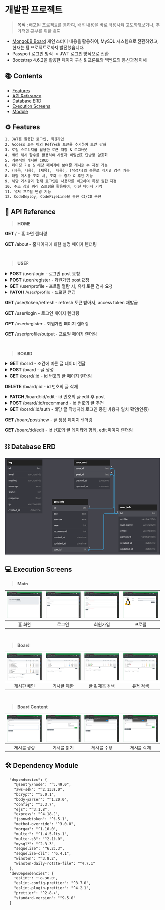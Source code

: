 # 개발판 프로젝트

>**목적** : 배포된 프로젝트를 통하여, 배운 내용을 바로 적용시켜 고도화해보거나, 추가적인 공부를 위한 용도

- [MongoDB Board](https://github.com/SoN-B/Node.JS-Board) 개인 스터디 내용을 활용하여, MySQL 시스템으로 전환하였고, 현재는 팀 프로젝트로까지 발전했습니다.
- Passport 로그인 방식 -> JWT 로그인 방식으로 전환
- Bootstrap 4.6.2을 활용한 페이지 구성 & 프론트와 백엔드의 통신과정 이해

## 📚 Contents

- [Features](#-Features)
- [API Reference](#-API-Reference)
- [Database ERD](#-Database-ERD)
- [Execution Screens](#-Execution-Screens)
- [Module](#-Dependency-Module)

## ⚙ Features

    1. JWT를 활용한 로그인, 회원가입
    2. Access 토큰 이외 Refresh 토큰을 추가하여 보안 강화
    3. 로컬 스토리지를 활용한 토큰 저장 & 로그아웃
    4. MD5 해시 함수를 활용하여 사용자 비밀번호 단방향 암호화
    5. 기본적인 게시판 CRUD
    6. 페이징 기능 & 해당 페이지에 보여줄 게시글 수 지정 가능
    7. (제목, 내용), (제목), (내용), (작성자)의 종류로 게시글 검색 가능
    8. 해당 게시글 조회 시, 조회 수 증가 & 추천 기능
    9. 해당 게시글과 현재 로그인된 사용자를 비교하여 특정 권한 지정
    10. 주소 상의 쿼리 스트링을 활용하여, 이전 페이지 기억
    11. 유저 프로필 변경 기능
    12. CodeDeploy, CodePipeLine을 통한 CI/CD 구현

## 📝 API Reference

>**HOME**

**GET** / - 홈 화면 렌더링

**GET** /about - 홈페이지에 대한 설명 페이지 렌더링

<br>

>**USER**

<details>

<summary><b>POST</b> /user/login - 로그인 post 요청</summary>

* [프론트](./FrontEnd/public/js/user/login.js)

  * 이메일 & 비밀번호 유효성 검사 & 전달

  * 정상 응답받을 시, 로컬 스토리지에 해당 Access & Refresh 토큰 저장하고 홈 화면으로 이동

* [백엔드](./BackEnd/src/controllers/user.js)

  * 요청받은 이메일로 유저를 검색하고, 비밀번호 복호화 후 동일하면 Access & Refresh 토큰 리턴

</details>

<details>

<summary><b>POST</b> /user/register - 회원가입 post 요청</summary>

* [프론트](./FrontEnd/public/js/user/register.js)

  * 유저명 & 이메일 & 비밀번호 유효성 검사

  * 유저명 & 이메일 & 비밀번호 전달

  * 응답받은 코드가 200일시, 로그인 화면 이동

  * 응답받은 코드가 200이 아닐 시, 에러 메시지 화면 출력

* [백엔드](./BackEnd/src/controllers/user.js)

  * 요청받은 유저명 & 이메일 & 비밀번호 유효성 검사

  * 유저명 & 이메일 중복체크

  * 이상 없을 시, 비밀번호 암호화 후 성공 코드 200 반환

</details>

<details>

<summary><b>GET</b> /user/profile - 프로필 열람 시, 유저 토큰 검사 요청</summary>

* [프론트](./FrontEnd/public/js/index.js)

  * 화면상 프로필 클릭 시, 로컬스토리지안의 Access 토큰 전달

  * 응답받은 코드가 200일시, 유저정보를 파라미터로 파싱 하여, 해당 주소로 이동

  * 응답받은 코드가 419일시, Refresh 토큰으로 Access 토큰 재발급 요청. 그 후, 재발급 받은 Access 토큰 저장

  * 응답받은 코드가 이외의 것일 시, 재로그인을 위한 로그인 페이지로 이동

* [백엔드](./BackEnd/src/controllers/user.js)

  * 받은 토큰 검사 후, 해당 토큰에 대한 유저정보 전달

</details>

<details>

<summary><b>PATCH</b> /user/profile - 프로필 편집</summary>

* [프론트](./FrontEnd/public/js/user/profile.js)

  * 유저명 & 이메일 유효성 검사

  * 유저명 & 이메일 & 프로필 사진 전달

  * 응답받은 코드가 200일시, 유저에 대한 정보를 화면에 출력

  * 응답받은 코드가 400일시, 에러 메시지 화면 출력하고 프로필 페이지 새로고침

* [백엔드](./BackEnd/src/controllers/user.js)

  * 이미지 파일이 10MB 이상일 시, 에러 메시지 반환.

  * 이미지 파일이 아닌 경우, 에러 메시지 반환.

  * 아무것도 변경하지 않았을 시, "Profile no change" 반환.

  * 유저명 & 이메일 중복체크

  * 그 이외의 경우, 유저정보 업데이트 후, 성공 코드 200 반환

</details>

**GET** /user/token/refresh - refresh 토큰 받아서, access token 재발급

**GET** /user/login - 로그인 페이지 렌더링

**GET** /user/register - 회원가입 페이지 렌더링

**GET** /user/profile/output - 프로필 페이지 렌더링

<br>

>**BOARD**

<details>

<summary><b>GET</b> /board - 조건에 따른 글 데이터 전달</summary>

* [프론트](./FrontEnd/views/post/index.ejs)

  * 위 메뉴 'Board'를 클릭 시, /board API 호출

  * 글 ID, 제목, 조회 수, 작성자, 작성 시간 등을 표시할 수 있다.

  * 글의 (제목, 글),(제목),(글),(작성자)로 게시글을 검색할 수 있다.

  * 페이지가 존재하고, 페이지당 표시될 게시글의 수를 정할 수 있다.

  * New 버튼 클릭 시, 브라우저 내 로컬 스토리지에서 토큰 검사 (토큰이 없을 시, 로그인 화면으로 이동)

* [백엔드](./BackEnd/src/controllers/board.js)

  * 프론트로부터 page, limit, Search 종류 등을 전달받아, 해당 조건에 맞는 게시글로 응답

  * page 값이 1000 이상일 시, 에러 메시지 반환

  * page 값이 1000미만이고, 최대 페이지를 넘는 경우, 최대 페이지로 반환

  * limit 값이 5, 10, 20 이외의 값일 시, 에러 메시지 반환

</details>

<details>

<summary><b>POST</b> /board - 글 생성</summary>

* [프론트](./FrontEnd/public/js/post/create.js)

  * 제목 & 글 유효성 검사

  * 작성하고자 하는 제목과, 글을 입력 후 Access 토큰과 함께, 해당 데이터 전달

  * 글 전달 후, 419코드를 응답받게 되면, Refresh 토큰으로 Access 재발급 요청

  * 그 이외의 코드는 로그인 화면 이동

* [백엔드](./BackEnd/src/controllers/board.js)

  * 프론트쪽에서부터 전달받은 토큰 검사 후, 해당 데이터로 글 생성

</details>

<details>

<summary><b>GET</b> /board/:id - id 번호의 글 페이지 렌더링</summary>

* [프론트](./FrontEnd/views/post/index.ejs)

  * /board 페이지에서 해당 글을 클릭 시, 현재 페이지 & 검색어 등을 기억하며, /board/:id API 호출

  * 그 후, 페이지에서 항상 작성된 글과 현재 로그인한 사용자와 매칭하여 작성자가 맞는다면, [Back] 버튼 이 외 [Edit], [Delete] 버튼 노출

  * [Back] & [Edit] -> 현재 페이지 & 검색어 등을 기억, [Delete] 버튼 작동 시, 1페이지로 이동

* [백엔드](./BackEnd/src/controllers/board.js)

  * 호출 요청을 받고, 파라미터의 id를 파싱 하여 해당 id의 게시글 데이터로 응답과 함께, [작성된 페이지](./FrontEnd/views/post/read.ejs) 렌더링

  * API 요청당 조회 수 +1

</details>

**DELETE** /board/:id - id 번호의 글 삭제

<details>

<summary><b>PATCH</b> /board/:id/edit - id 번호의 글 edit 후 post</summary>

* [프론트](./FrontEnd/public/js/post/update.js)

  * 수정하고자 하는 해당 글의 제목 & 글 유효성 검사

  * Access 토큰과 함께 수정 API 호출

* [백엔드](./BackEnd/src/controllers/board.js)

  * 프론트로부터 전달받은 데이터로 해당 게시글 내용 변경

</details>

<details>

<summary><b>POST</b> /board/:id/recommand - id 번호의 글 추천</summary>

* [프론트](./FrontEnd/public/js/post/read.js)

  * 토큰이 없을 시, 로그인 화면으로 이동

  * 추천 버튼 클릭 시, 해당 글의 id & JWT 토큰과 함께 추천 API 호출

  * 추천 API 호출 후, 419코드를 응답받게 되면, Refresh 토큰으로 Access 재발급 요청

  * 유저가 이미 추천한 글일 시, 추천 취소됨 표시

  * 유저가 추천하지 않은 글일 시, 추천됨 표시

* [백엔드](./BackEnd/src/controllers/board.js)

  * user_post테이블로부터, 해당 유저가 해당 글을 추천한 적이 있는지 확인

  * 추천한 적이 없다면, 추천 데이터 생성 후, 해당 글의 추천 수 +1

  * 추천한 적이 있다면, 추천 데이터 삭제 후, 해당 글의 추천 수 -1

</details>

<details>

<summary><b>GET</b> /board/:id/auth - 해당 글 작성자와 로그인 중인 사용자 일치 확인(인증)</summary>

  * 프론트로부터 토큰을 전달받고, 토큰 검사 후, 주소상 게시글의 id가 토큰에 존재하는 사용자가 작성한 글이 맞는지 확인

  * 그 후, 해당 글 페이지의 [back] or [back, edit, delete] button 출력여부 결정

</details>

**GET** /board/post/new - 글 생성 페이지 렌더링

**GET** /board/:id/edit - id 번호의 글 데이터와 함께, edit 페이지 렌더링

## ⛓ Database ERD
![ERD](./readme/erd.PNG)

## 💻 Execution Screens

>**Main**

| ![홈 화면](./readme/home.PNG) | ![로그인](./readme/login.PNG) | ![회원가입](./readme/register.PNG) | ![프로필](./readme/profile.PNG) |
| :-----------------------------------------------------------------------------------------------------------------: | :-----------------------------------------------------------------------------------------------------------------: | :-----------------------------------------------------------------------------------------------------------------: | :-----------------------------------------------------------------------------------------------------------------: |
|                                                      홈 화면                                                      |                                                       로그인                                                        |                                                      회원가입                                                       |                                                     프로필                                                      |

<br>

>**Board**

| ![게시판 메인](./readme/board.PNG) | ![게시글 제한](./readme/boardlimit.PNG) | ![글 & 제목 검색](./readme/boardsearchp.PNG) | ![유저 검색](./readme/boardsearchu.PNG) |
| :-----------------------------------------------------------------------------------------------------------------: | :-----------------------------------------------------------------------------------------------------------------: | :-----------------------------------------------------------------------------------------------------------------: | :-----------------------------------------------------------------------------------------------------------------: |
|                                                      게시판 메인                                                      |                                                       게시글 제한                                                        |                                                      글 & 제목 검색                                                       |                                                     유저 검색                                                      |

<br>

>**Board Content**

| ![게시글 생성](./readme/new.PNG) | ![게시글 읽기](./readme/show.PNG) | ![게시글 수정](./readme/edit.PNG) | ![게시글 삭제](./readme/delete.PNG) |
| :-----------------------------------------------------------------------------------------------------------------: | :-----------------------------------------------------------------------------------------------------------------: | :-----------------------------------------------------------------------------------------------------------------: | :-----------------------------------------------------------------------------------------------------------------: |
|                                                      게시글 생성                                                      |                                                       게시글 읽기                                                        |                                                      게시글 수정                                                       |                                                     게시글 삭제                                                      |

## 🛠 Dependency Module

```
  "dependencies": {
    "@sentry/node": "^7.49.0",
    "aws-sdk": "^2.1338.0",
    "bcrypt": "^5.0.1",
    "body-parser": "^1.20.0",
    "config": "^3.3.7",
    "ejs": "^3.1.8",
    "express": "^4.18.1",
    "jsonwebtoken": "^8.5.1",
    "method-override": "^3.0.0",
    "morgan": "^1.10.0",
    "multer": "^1.4.5-lts.1",
    "multer-s3": "^2.10.0",
    "mysql2": "^2.3.3",
    "sequelize": "^6.21.3",
    "sequelize-cli": "^6.4.1",
    "winston": "^3.8.2",
    "winston-daily-rotate-file": "^4.7.1"
  },
  "devDependencies": {
    "eslint": "^8.36.0",
    "eslint-config-prettier": "^8.7.0",
    "eslint-plugin-prettier": "^4.2.1",
    "prettier": "^2.8.4",
    "standard-version": "^9.5.0"
  }
```
